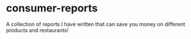 # consumer-reports
A collection of reports I have written that can save you money on different products and restaurants!
